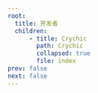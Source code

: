 ```yaml
---
root:
  title: 开发者
  children:
      - title: Crychic
        path: Crychic
        collapsed: true
        file: index
prev: false
next: false
---
```


